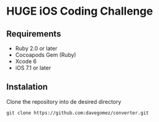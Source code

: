 # HUGE iOS Coding Challenge

## Requirements

- Ruby 2.0 or later
- Cocoapods Gem (Ruby)
- Xcode 6
- iOS 7.1 or later

## Instalation

Clone the repository into de desired directory

    git clone https://github.com:davegomez/converter.git
    


